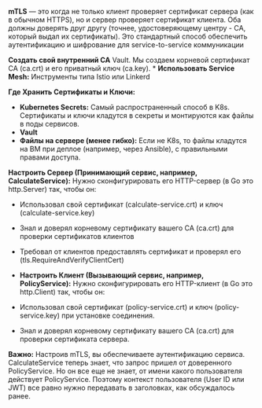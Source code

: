 
**mTLS** — это когда не только клиент проверяет сертификат сервера (как в обычном HTTPS), но и сервер проверяет сертификат клиента. Оба должны доверять друг другу (точнее, удостоверяющему центру - CA, который выдал их сертификаты). Это стандартный способ обеспечить аутентификацию и шифрование для service-to-service коммуникации

**Создать свой внутренний CA**
Vault. Мы создаем корневой сертификат CA (ca.crt) и его приватный ключ (ca.key). *
**Использовать Service Mesh:** Инструменты типа Istio или Linkerd


**Где Хранить Сертификаты и Ключи:**
- **Kubernetes Secrets:** Самый распространенный способ в K8s. Сертификаты и ключи кладутся в секреты и монтируются как файлы в поды сервисов.
- **Vault**
- **Файлы на сервере (менее гибко):** Если не K8s, то файлы кладутся на ВМ при деплое (например, через Ansible), с правильными правами доступа.

**Настроить Сервер (Принимающий сервис, например, CalculateService):**
Нужно сконфигурировать его HTTP-сервер (в Go это http.Server) так, чтобы он:
- Использовал свой сертификат (calculate-service.crt) и ключ (calculate-service.key)
- Знал и доверял корневому сертификату вашего CA (ca.crt) для проверки сертификатов клиентов
- Требовал от клиентов предоставлять сертификат и проверял его (tls.RequireAndVerifyClientCert)

- **Настроить Клиент (Вызывающий сервис, например, PolicyService):**
Нужно сконфигурировать его HTTP-клиент (в Go это http.Client) так, чтобы он:
- Использовал свой сертификат (policy-service.crt) и ключ (policy-service.key) при установке соединения.
- Знал и доверял корневому сертификату вашего CA (ca.crt) для проверки сертификата сервера.


**Важно:** Настроив mTLS, вы обеспечиваете аутентификацию сервиса. CalculateService теперь знает, что запрос пришел от доверенного PolicyService. Но он все еще не знает, от имени какого пользователя действует PolicyService. Поэтому контекст пользователя (User ID или JWT) все равно нужно передавать в заголовках, как обсуждалось ранее.